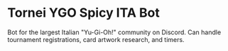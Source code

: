 # Tornei YGO Spicy ITA Bot
Bot for the largest Italian "Yu-Gi-Oh!" community on Discord. Can handle tournament registrations, card artwork research, and timers.
